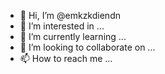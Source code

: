 - 👋 Hi, I’m @emkzkdiendn
- 👀 I’m interested in ...
- 🌱 I’m currently learning ...
- 💞️ I’m looking to collaborate on ...
- 📫 How to reach me ...

<!---
emkzkdiendn/emkzkdiendn is a ✨ special ✨ repository because its `README.md` (this file) appears on your GitHub profile.
You can click the Preview link to take a look at your changes.
--->
